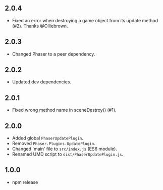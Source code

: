 2.0.4
-----

- Fixed an error when destroying a game object from its update method (#2). Thanks @Olliebrown.

2.0.3
-----

- Changed Phaser to a peer dependency.

2.0.2
-----

- Updated dev dependencies.

2.0.1
-----

- Fixed wrong method name in sceneDestroy() (#1).

2.0.0
-----

- Added global `PhaserUpdatePlugin`.
- Removed `Phaser.Plugins.UpdatePlugin`.
- Changed 'main' file to `src/index.js` (ES6 module).
- Renamed UMD script to `dist/PhaserUpdatePlugin.js`.

1.0.0
-----

- npm release
